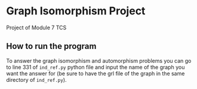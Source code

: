 # Graph Isomorphism Project

Project of Module 7 TCS

## How to run the program

To answer the graph isomorphism and automorphism problems you can go to line 331 of `ind_ref.py` python file and
input the name of the graph you want the answer for (be sure to have the grl file of the graph in the same directory of 
`ind_ref.py`).

